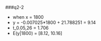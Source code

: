###q2-2
- when x = 1800
- y = -0.007025*1800 + 21.788251 = 9.14
- t_0.05,26 = 1.706
- E(y|1800) = [8.12, 10.16]

